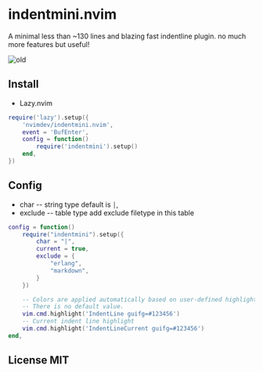 # indentmini.nvim
A minimal less than ~130 lines and blazing fast indentline plugin. no much more features but useful!

![old](https://github.com/nvimdev/indentmini.nvim/assets/41671631/d836db79-4c41-45bc-99cb-d9f807dfe9af)

## Install

- Lazy.nvim

```lua
require('lazy').setup({
    'nvimdev/indentmini.nvim',
    event = 'BufEnter',
    config = function()
        require('indentmini').setup()
    end,
})
```

## Config

- char     -- string type default is  `│`,
- exclude  -- table  type add exclude filetype in this table

```lua
config = function()
    require("indentmini").setup({
        char = "|",
        current = true,
        exclude = {
            "erlang",
            "markdown",
        }
    })

    -- Colors are applied automatically based on user-defined highlight groups.
    -- There is no default value.
    vim.cmd.highlight('IndentLine guifg=#123456')
    -- Current indent line highlight
    vim.cmd.highlight('IndentLineCurrent guifg=#123456')
end,
```


## License MIT
